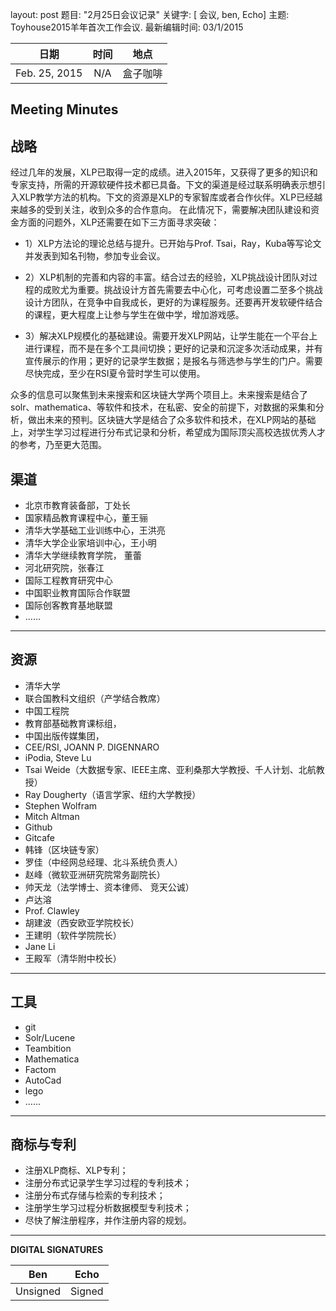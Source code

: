﻿

layout: post 
题目: "2月25日会议记录" 
关键字: [ 会议, ben, Echo] 
主题: Toyhouse2015羊年首次工作会议.
最新编辑时间: 03/1/2015

|**日期** |**时间**|**地点**
| ------------- |:----------------:|:-------:
|Feb. 25, 2015| N/A | 盒子咖啡

Meeting Minutes
------


**战略**
---
经过几年的发展，XLP已取得一定的成绩。进入2015年，又获得了更多的知识和专家支持，所需的开源软硬件技术都已具备。下文的渠道是经过联系明确表示想引入XLP教学方法的机构。下文的资源是XLP的专家智库或者合作伙伴。XLP已经越来越多的受到关注，收到众多的合作意向。
在此情况下，需要解决团队建设和资金方面的问题外，XLP还需要在如下三方面寻求突破：

- 1）XLP方法论的理论总结与提升。已开始与Prof. Tsai，Ray，Kuba等写论文并发表到知名刊物，参加专业会议。

- 2）XLP机制的完善和内容的丰富。结合过去的经验，XLP挑战设计团队对过程的成败尤为重要。挑战设计方首先需要去中心化，可考虑设置二至多个挑战设计方团队，在竞争中自我成长，更好的为课程服务。还要再开发软硬件结合的课程，更大程度上让参与学生在做中学，增加游戏感。

- 3）解决XLP规模化的基础建设。需要开发XLP网站，让学生能在一个平台上进行课程，而不是在多个工具间切换；更好的记录和沉淀多次活动成果，并有宣传展示的作用；更好的记录学生数据；是报名与筛选参与学生的门户。需要尽快完成，至少在RSI夏令营时学生可以使用。

众多的信息可以聚焦到未来搜索和区块链大学两个项目上。未来搜索是结合了solr、mathematica、等软件和技术，在私密、安全的前提下，对数据的采集和分析，做出未来的预判。区块链大学是结合了众多软件和技术，在XLP网站的基础上，对学生学习过程进行分布式记录和分析，希望成为国际顶尖高校选拔优秀人才的参考，乃至更大范围。

**渠道**
---
- 北京市教育装备部，丁处长
- 国家精品教育课程中心，董王骊
- 清华大学基础工业训练中心，王洪亮
- 清华大学企业家培训中心，王小明
- 清华大学继续教育学院，  董蕾
- 河北研究院，张春江
- 国际工程教育研究中心
- 中国职业教育国际合作联盟
- 国际创客教育基地联盟
- ……

---------------------------------------------------------------------------------
**资源**
---
- 清华大学
- 联合国教科文组织（产学结合教席）
- 中国工程院
- 教育部基础教育课标组，
- 中国出版传媒集团，
- CEE/RSI, JOANN P. DIGENNARO
- iPodia, Steve Lu
- Tsai Weide（大数据专家、IEEE主席、亚利桑那大学教授、千人计划、北航教授）
- Ray Dougherty（语言学家、纽约大学教授）
- Stephen Wolfram
- Mitch Altman
- Github
- Gitcafe
- 韩锋（区块链专家）
- 罗佳（中经网总经理、北斗系统负责人）
- 赵峰（微软亚洲研究院常务副院长）
- 帅天龙（法学博士、资本律师、  竞天公诚）
- 卢达溶
- Prof. Clawley 
- 胡建波（西安欧亚学院校长）
- 王建明（软件学院院长）
- Jane Li
- 王殿军（清华附中校长）

--------------------------
**工具**
---
- git
- Solr/Lucene
- Teambition
- Mathematica
- Factom
- AutoCad
- lego
- ……

----------------------------

**商标与专利**
---
- 注册XLP商标、XLP专利；
- 注册分布式记录学生学习过程的专利技术；
- 注册分布式存储与检索的专利技术；
- 注册学生学习过程分析数据模型专利技术；
- 尽快了解注册程序，并作注册内容的规划。

---------------------------------------------

**DIGITAL SIGNATURES**

|**Ben** |**Echo**|
| ------------- |----------------|
|Unsigned | Signed

